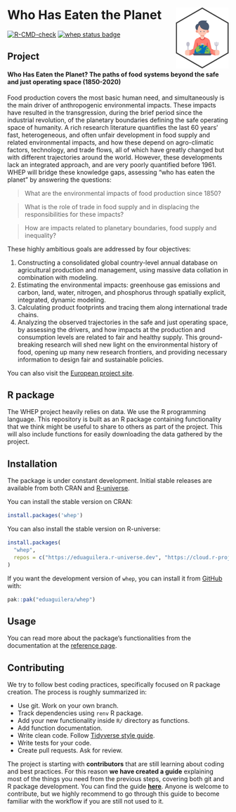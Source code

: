 
<!-- README.md is generated from README.Rmd. Please edit that file -->

# Who Has Eaten the Planet <a href="https://eduaguilera.github.io/whep/"><img src="man/figures/logo.png" align="right" height="139" alt="whep website" /></a>

<!-- badges: start -->

[![R-CMD-check](https://github.com/eduaguilera/whep/actions/workflows/R-CMD-check.yaml/badge.svg)](https://github.com/eduaguilera/whep/actions/workflows/R-CMD-check.yaml)
[![whep status
badge](https://eduaguilera.r-universe.dev/whep/badges/version)](https://eduaguilera.r-universe.dev/whep)
<!-- badges: end -->

## Project

#### **Who Has Eaten the Planet? The paths of food systems beyond the safe and just operating space (1850-2020)**

Food production covers the most basic human need, and simultaneously is
the main driver of anthropogenic environmental impacts. These impacts
have resulted in the transgression, during the brief period since the
industrial revolution, of the planetary boundaries defining the safe
operating space of humanity. A rich research literature quantifies the
last 60 years’ fast, heterogeneous, and often unfair development in food
supply and related environmental impacts, and how these depend on
agro-climatic factors, technology, and trade flows, all of which have
greatly changed but with different trajectories around the world.
However, these developments lack an integrated approach, and are very
poorly quantified before 1961. WHEP will bridge these knowledge gaps,
assessing “who has eaten the planet” by answering the questions:

> What are the environmental impacts of food production since 1850?

> What is the role of trade in food supply and in displacing the
> responsibilities for these impacts?

> How are impacts related to planetary boundaries, food supply and
> inequality?

These highly ambitious goals are addressed by four objectives:

1.  Constructing a consolidated global country-level annual database on
    agricultural production and management, using massive data collation
    in combination with modeling.
2.  Estimating the environmental impacts: greenhouse gas emissions and
    carbon, land, water, nitrogen, and phosphorus through spatially
    explicit, integrated, dynamic modeling.
3.  Calculating product footprints and tracing them along international
    trade chains.
4.  Analyzing the observed trajectories in the safe and just operating
    space, by assessing the drivers, and how impacts at the production
    and consumption levels are related to fair and healthy supply. This
    ground-breaking research will shed new light on the environmental
    history of food, opening up many new research frontiers, and
    providing necessary information to design fair and sustainable
    policies.

You can also visit the [European project
site](https://cordis.europa.eu/project/id/101115126).

## R package

The WHEP project heavily relies on data. We use the R programming
language. This repository is built as an R package containing
functionality that we think might be useful to share to others as part
of the project. This will also include functions for easily downloading
the data gathered by the project.

## Installation

The package is under constant development. Initial stable releases are
available from both CRAN and
[R-universe](https://eduaguilera.r-universe.dev/whep).

You can install the stable version on CRAN:

``` r
install.packages('whep')
```

You can also install the stable version on R-universe:

``` r
install.packages(
  "whep",
  repos = c("https://eduaguilera.r-universe.dev", "https://cloud.r-project.org")
)
```

If you want the development version of `whep`, you can install it from
[GitHub](https://github.com/eduaguilera/whep) with:

``` r
pak::pak("eduaguilera/whep")
```

## Usage

You can read more about the package’s functionalities from the
documentation at the [reference
page](https://eduaguilera.github.io/whep/reference/index.html).

## Contributing

We try to follow best coding practices, specifically focused on R
package creation. The process is roughly summarized in:

- Use git. Work on your own branch.
- Track dependencies using `renv` R package.
- Add your new functionality inside `R/` directory as functions.
- Add function documentation.
- Write clean code. Follow [Tidyverse style
  guide](https://style.tidyverse.org/).
- Write tests for your code.
- Create pull requests. Ask for review.

The project is starting with **contributors** that are still learning
about coding and best practices. For this reason **we have created a
guide** explaining most of the things you need from the previous steps,
covering both git and R package development. You can find the guide
[**here**](https://eduaguilera.github.io/whep/articles/workflow-intro.html).
Anyone is welcome to contribute, but we highly recommend to go through
this guide to become familiar with the workflow if you are still not
used to it.
